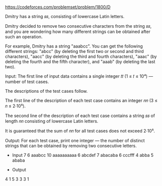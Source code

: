 https://codeforces.com/problemset/problem/1800/D

Dmitry has a string 𝑠𝑠, consisting of lowercase Latin letters.

Dmitry decided to remove two consecutive characters from the string 𝑠𝑠, and you are wondering how many different strings can be obtained after such an operation.

For example, Dmitry has a string "aaabcc". You can get the following different strings: "abcc" (by deleting the first two or second and third characters), "aacc" (by deleting the third and fourth characters), "aaac" (by deleting the fourth and the fifth character), and "aaab" (by deleting the last two).

Input:
The first line of input data contains a single integer 𝑡𝑡 (1 ≤ 𝑡 ≤ 10⁴) — number of test cases.

The descriptions of the test cases follow.

The first line of the description of each test case contains an integer 𝑛𝑛 (3 ≤ 𝑛 ≤ 2⋅10⁵).

The second line of the description of each test case contains a string 𝑠𝑠 of length 𝑛𝑛 consisting of lowercase Latin letters.

It is guaranteed that the sum of 𝑛𝑛 for all test cases does not exceed 2⋅10⁵.

Output:
For each test case, print one integer — the number of distinct strings that can be obtained by removing two consecutive letters.

- Input
  7
  6
  aaabcc
  10
  aaaaaaaaaa
  6
  abcdef
  7
  abacaba
  6
  cccfff
  4
  abba
  5
  ababa

- Output

4
1
5
3
3
3
1
